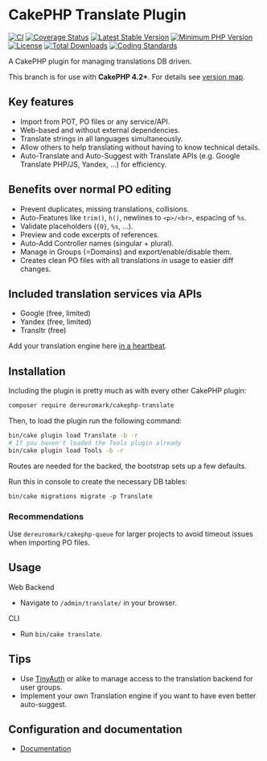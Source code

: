 # CakePHP Translate Plugin
[![CI](https://github.com/dereuromark/cakephp-translate/workflows/CI/badge.svg?branch=master)](https://github.com/dereuromark/cakephp-translate/actions?query=workflow%3ACI+branch%3Amaster)
[![Coverage Status](https://img.shields.io/codecov/c/github/dereuromark/cakephp-translate/master.svg)](https://codecov.io/github/dereuromark/cakephp-translate/branch/master)
[![Latest Stable Version](https://poser.pugx.org/dereuromark/cakephp-translate/v/stable.svg)](https://packagist.org/packages/dereuromark/cakephp-translate)
[![Minimum PHP Version](http://img.shields.io/badge/php-%3E%3D%207.3-8892BF.svg)](https://php.net/)
[![License](https://poser.pugx.org/dereuromark/cakephp-translate/license.svg)](https://packagist.org/packages/dereuromark/cakephp-translate)
[![Total Downloads](https://poser.pugx.org/dereuromark/cakephp-translate/d/total.svg)](https://packagist.org/packages/dereuromark/cakephp-translate)
[![Coding Standards](https://img.shields.io/badge/cs-PSR--2--R-yellow.svg)](https://github.com/php-fig-rectified/fig-rectified-standards)

A CakePHP plugin for managing translations DB driven.

This branch is for use with **CakePHP 4.2+**. For details see [version map](https://github.com/dereuromark/cakephp-translate/wiki#cakephp-version-map).

## Key features
- Import from POT, PO files or any service/API.
- Web-based and without external dependencies.
- Translate strings in all languages simultaneously.
- Allow others to help translating without having to know technical details.
- Auto-Translate and Auto-Suggest with Translate APIs (e.g. Google Translate PHP/JS, Yandex, ...) for efficiency.

## Benefits over normal PO editing
- Prevent duplicates, missing translations, collisions.
- Auto-Features like `trim()`, `h()`, newlines to `<p>/<br>`, espacing of `%s`.
- Validate placeholders (`{0}`, `%s`, ...).
- Preview and code excerpts of references.
- Auto-Add Controller names (singular + plural).
- Manage in Groups (=Domains) and export/enable/disable them.
- Creates clean PO files with all translations in usage to easier diff changes.

## Included translation services via APIs

- Google (free, limited)
- Yandex (free, limited)
- Transltr (free)

Add your translation engine here [in a heartbeat](docs#add-your-own-implementation).

## Installation
Including the plugin is pretty much as with every other CakePHP plugin:

```bash
composer require dereuromark/cakephp-translate
```

Then, to load the plugin run the following command:

```sh
bin/cake plugin load Translate -b -r
# If you haven't loaded the Tools plugin already
bin/cake plugin load Tools -b -r
```

Routes are needed for the backed, the bootstrap sets up a few defaults.

Run this in console to create the necessary DB tables:
```
bin/cake migrations migrate -p Translate
```

### Recommendations
Use `dereuromark/cakephp-queue` for larger projects to avoid timeout issues when importing PO files.


## Usage
Web Backend
- Navigate to `/admin/translate/` in your browser.

CLI
- Run `bin/cake translate`.

## Tips
- Use [TinyAuth](https://github.com/dereuromark/cakephp-tinyauth) or alike to manage access to the translation backend for user groups.
- Implement your own Translation engine if you want to have even better auto-suggest.

## Configuration and documentation
- [Documentation](docs)
